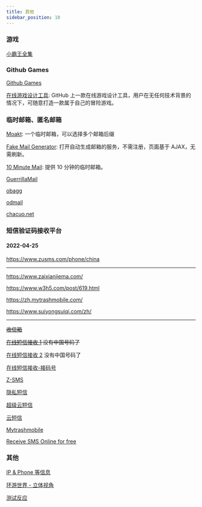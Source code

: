 ```yaml
---
title: 其他
sidebar_position: 10
---
```


### 游戏

[小霸王全集](https://yikm.net/)

### Github Games

[Github Games](http://likexia.gitee.io/game/index.html)

[在线游戏设计工具](http://diygame.vip/#/): GitHub 上一款在线游戏设计工具，用户在无任何技术背景的情况下，可随意打造一款属于自己的冒险游戏。

### 临时邮箱、匿名邮箱

[Moakt](https://www.moakt.com/): 一个临时邮箱，可以选择多个邮箱后缀

[Fake Mail Generator](http://www.fakemailgenerator.com/): 打开自动生成邮箱的服务，不需注册，页面基于 AJAX，无需刷新。

[10 Minute Mail](http://10minutemail.com/): 提供 10 分钟的临时邮箱。

[GuerrillaMail](http://www.guerrillamail.com/)

[obagg](http://od.obagg.com/)

[odmail](http://t.odmail.cn/)

[chacuo.net](http://24mail.chacuo.net/zhtw)

### 短信验证码接收平台

#### 2022-04-25

https://www.zusms.com/phone/china

---

https://www.zaixianjiema.com/

https://www.w3h5.com/post/619.html

https://zh.mytrashmobile.com/

https://www.suiyongsuiqi.com/zh/

---

~~[收信箱](https://www.shouxinxiang.com/)~~

~~[在线短信接收 1](https://www.materialtools.com/) 没有中国号码了~~

[在线短信接收 2](http://www.shejiinn.com/) 没有中国号码了

[在线短信接收-接码号](https://jiemahao.com/)

[Z-SMS](http://www.z-sms.com/)

[隐私短信](https://www.yinsiduanxin.com/)

[超级云短信](https://www.bfkdim.com/)

[云短信](https://yunduanxin.net/)

[Mytrashmobile](https://de.mytrashmobile.com/)

[Receive SMS Online for free](https://sms-online.co/receive-free-sms)

### 其他

[IP & Phone 等信息](https://www.qqzeng.com/)

[环游世界 - 立体视角](https://www.airpano.com/)

[测试反应](https://humanbenchmark.com/tests/reactiontime)
